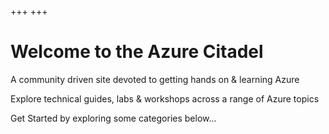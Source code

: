 +++
+++

# Welcome to the Azure Citadel

A community driven site devoted to getting hands on & learning Azure

Explore technical guides, labs & workshops across a range of Azure topics

Get Started by exploring some categories below...

